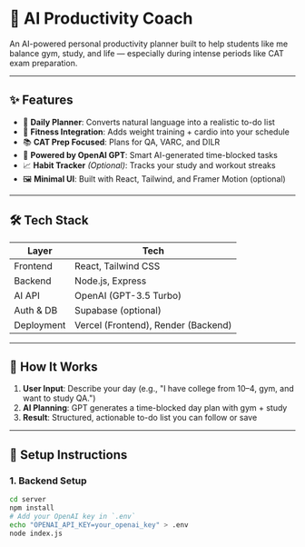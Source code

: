 # 🧠 AI Productivity Coach

An AI-powered personal productivity planner built to help students like me balance gym, study, and life — especially during intense periods like CAT exam preparation.

---

## ✨ Features

- 📅 **Daily Planner**: Converts natural language into a realistic to-do list
- 💪 **Fitness Integration**: Adds weight training + cardio into your schedule
- 📚 **CAT Prep Focused**: Plans for QA, VARC, and DILR
- 🧠 **Powered by OpenAI GPT**: Smart AI-generated time-blocked tasks
- 📈 **Habit Tracker** *(Optional)*: Tracks your study and workout streaks
- 🖼️ **Minimal UI**: Built with React, Tailwind, and Framer Motion (optional)

---

## 🛠️ Tech Stack

| Layer       | Tech                       |
|-------------|----------------------------|
| Frontend    | React, Tailwind CSS        |
| Backend     | Node.js, Express           |
| AI API      | OpenAI (GPT-3.5 Turbo)     |
| Auth & DB   | Supabase (optional)        |
| Deployment  | Vercel (Frontend), Render (Backend) |

---

## 🚀 How It Works

1. **User Input**: Describe your day (e.g., "I have college from 10–4, gym, and want to study QA.")
2. **AI Planning**: GPT generates a time-blocked day plan with gym + study
3. **Result**: Structured, actionable to-do list you can follow or save

---

## 🔧 Setup Instructions

### 1. Backend Setup

```bash
cd server
npm install
# Add your OpenAI key in `.env`
echo "OPENAI_API_KEY=your_openai_key" > .env
node index.js
